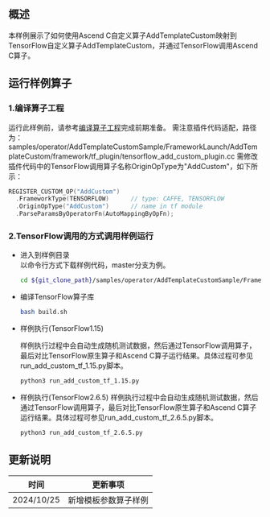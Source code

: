 ## 概述
本样例展示了如何使用Ascend C自定义算子AddTemplateCustom映射到TensorFlow自定义算子AddTemplateCustom，并通过TensorFlow调用Ascend C算子。

## 运行样例算子
### 1.编译算子工程
运行此样例前，请参考[编译算子工程](../../README.md#operatorcompile)完成前期准备。
需注意插件代码适配，路径为： samples/operator/AddTemplateCustomSample/FrameworkLaunch/AddTemplateCustom/framework/tf_plugin/tensorflow_add_custom_plugin.cc
需修改插件代码中的TensorFlow调用算子名称OriginOpType为"AddCustom"，如下所示：
```c++
REGISTER_CUSTOM_OP("AddCustom")
  .FrameworkType(TENSORFLOW)      // type: CAFFE, TENSORFLOW
  .OriginOpType("AddCustom")      // name in tf module
  .ParseParamsByOperatorFn(AutoMappingByOpFn);
```

### 2.TensorFlow调用的方式调用样例运行

  - 进入到样例目录   
    以命令行方式下载样例代码，master分支为例。
    ```bash
    cd ${git_clone_path}/samples/operator/AddTemplateCustomSample/FrameworkLaunch/TensorflowInvocation/AscendCustomToTensorFlowCustom
    ```
  - 编译TensorFlow算子库
    ```bash
    bash build.sh
    ```

  - 样例执行(TensorFlow1.15)

    样例执行过程中会自动生成随机测试数据，然后通过TensorFlow调用算子，最后对比TensorFlow原生算子和Ascend C算子运行结果。具体过程可参见run_add_custom_tf_1.15.py脚本。
    ```bash
    python3 run_add_custom_tf_1.15.py
    ```
  - 样例执行(TensorFlow2.6.5)
    样例执行过程中会自动生成随机测试数据，然后通过TensorFlow调用算子，最后对比TensorFlow原生算子和Ascend C算子运行结果。具体过程可参见run_add_custom_tf_2.6.5.py脚本。
    ```bash
    python3 run_add_custom_tf_2.6.5.py
    ```


## 更新说明
| 时间       | 更新事项     |
| ---------- | ------------ |
| 2024/10/25 | 新增模板参数算子样例 |